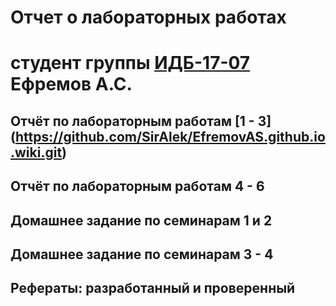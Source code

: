 # Отчет о лабораторных работах
# студент группы [ИДБ-17-07](https://github.com/stankin/design-part-1/wiki/List-IDB-17-07) Ефремов А.С.

## Отчёт по лабораторным работам [1 - 3] (https://github.com/SirAlek/EfremovAS.github.io.wiki.git)

## Отчёт по лабораторным работам 4 - 6

## Домашнее задание по семинарам 1 и 2

## Домашнее задание по семинарам 3 - 4

## Рефераты: разработанный и проверенный
